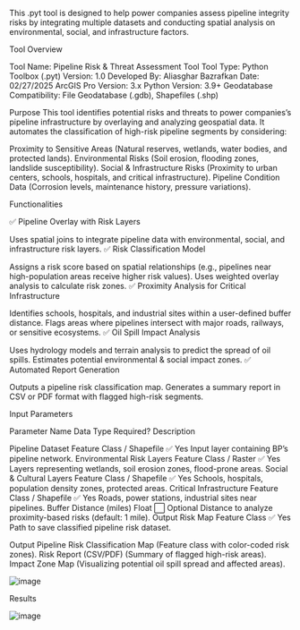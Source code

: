 This .pyt tool is designed to help power companies assess pipeline integrity risks by integrating multiple datasets and conducting spatial analysis on environmental, social, and infrastructure factors.

Tool Overview


Tool Name:  Pipeline Risk & Threat Assessment Tool
Tool Type: Python Toolbox (.pyt)
Version: 1.0
Developed By: Aliasghar Bazrafkan
Date: 02/27/2025
ArcGIS Pro Version: 3.x
Python Version: 3.9+
Geodatabase Compatibility: File Geodatabase (.gdb), Shapefiles (.shp)

Purpose
This tool identifies potential risks and threats to power companies’s pipeline infrastructure by overlaying and analyzing geospatial data. It automates the classification of high-risk pipeline segments by considering:

Proximity to Sensitive Areas (Natural reserves, wetlands, water bodies, and protected lands).
Environmental Risks (Soil erosion, flooding zones, landslide susceptibility).
Social & Infrastructure Risks (Proximity to urban centers, schools, hospitals, and critical infrastructure).
Pipeline Condition Data (Corrosion levels, maintenance history, pressure variations).



Functionalities

✅ Pipeline Overlay with Risk Layers

Uses spatial joins to integrate pipeline data with environmental, social, and infrastructure risk layers.
✅ Risk Classification Model

Assigns a risk score based on spatial relationships (e.g., pipelines near high-population areas receive higher risk values).
Uses weighted overlay analysis to calculate risk zones.
✅ Proximity Analysis for Critical Infrastructure

Identifies schools, hospitals, and industrial sites within a user-defined buffer distance.
Flags areas where pipelines intersect with major roads, railways, or sensitive ecosystems.
✅ Oil Spill Impact Analysis

Uses hydrology models and terrain analysis to predict the spread of oil spills.
Estimates potential environmental & social impact zones.
✅ Automated Report Generation

Outputs a pipeline risk classification map.
Generates a summary report in CSV or PDF format with flagged high-risk segments.


Input Parameters

Parameter Name	Data Type	Required?	Description

Pipeline Dataset	Feature Class / Shapefile	✅ Yes	Input layer containing BP’s pipeline network.
Environmental Risk Layers	Feature Class / Raster	✅ Yes	Layers representing wetlands, soil erosion zones, flood-prone areas.
Social & Cultural Layers	Feature Class / Shapefile	✅ Yes	Schools, hospitals, population density zones, protected areas.
Critical Infrastructure	Feature Class / Shapefile	✅ Yes	Roads, power stations, industrial sites near pipelines.
Buffer Distance (miles)	Float	⬜ Optional	Distance to analyze proximity-based risks (default: 1 mile).
Output Risk Map	Feature Class	✅ Yes	Path to save classified pipeline risk dataset.

Output
Pipeline Risk Classification Map (Feature class with color-coded risk zones).
Risk Report (CSV/PDF) (Summary of flagged high-risk areas).
Impact Zone Map (Visualizing potential oil spill spread and affected areas).

![image](https://github.com/user-attachments/assets/18c3d8d9-a6bf-409d-9c65-87dbe4acd459)


Results

![image](https://github.com/user-attachments/assets/d886bc41-43ed-4dc2-a292-6310af4c2f85)

